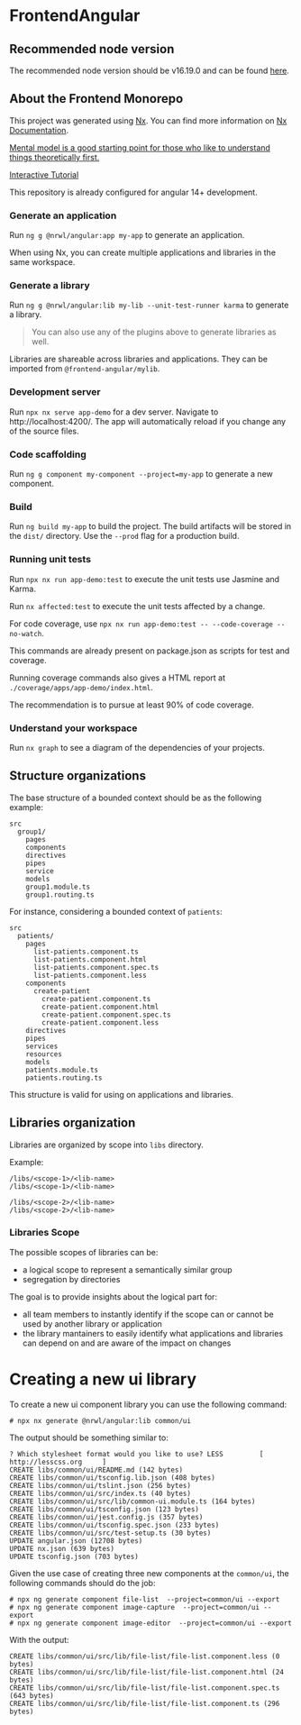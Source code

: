

# FrontendAngular

## Recommended node version

The recommended node version should be v16.19.0 and can be found [here](https://nodejs.org/download/release/v16.19.0/).

## About the Frontend Monorepo

This project was generated using [Nx](https://nx.dev). You can find more information on [Nx Documentation](https://nx.dev/getting-started/intro). 

[Mental model is a good starting point for those who like to understand things theoretically first.](https://nx.dev/concepts/mental-model)

[Interactive Tutorial](https://nx.dev/getting-started/angular-tutorial)

This repository is already configured for angular 14+ development.

### Generate an application

Run `ng g @nrwl/angular:app my-app` to generate an application.

When using Nx, you can create multiple applications and libraries in the same workspace.

### Generate a library

Run `ng g @nrwl/angular:lib my-lib --unit-test-runner karma` to generate a library.

> You can also use any of the plugins above to generate libraries as well.

Libraries are shareable across libraries and applications. They can be imported from `@frontend-angular/mylib`.

### Development server

Run `npx nx serve app-demo` for a dev server. Navigate to http://localhost:4200/. The app will automatically reload if you change any of the source files.

### Code scaffolding

Run `ng g component my-component --project=my-app` to generate a new component.

### Build

Run `ng build my-app` to build the project. The build artifacts will be stored in the `dist/` directory. Use the `--prod` flag for a production build.

### Running unit tests

Run `npx nx run app-demo:test` to execute the unit tests use Jasmine and Karma.

Run `nx affected:test` to execute the unit tests affected by a change.

For code coverage, use `npx nx run app-demo:test -- --code-coverage --no-watch`. 

This commands are already present on package.json as scripts for test and coverage.

Running coverage commands also gives a HTML report at `./coverage/apps/app-demo/index.html`.

The recommendation is to pursue at least 90% of code coverage. 

### Understand your workspace

Run `nx graph` to see a diagram of the dependencies of your projects.

## Structure organizations

The base structure of a bounded context should be as the following example: 

```
src
  group1/
    pages
    components
    directives
    pipes
    service
    models
    group1.module.ts
    group1.routing.ts
```

For instance, considering a bounded context of `patients`: 

```
src
  patients/
    pages
      list-patients.component.ts
      list-patients.component.html
      list-patients.component.spec.ts
      list-patients.component.less
    components
      create-patient
        create-patient.component.ts
        create-patient.component.html
        create-patient.component.spec.ts
        create-patient.component.less
    directives
    pipes
    services
    resources
    models
    patients.module.ts
    patients.routing.ts
```

This structure is valid for using on applications and libraries.

## Libraries organization

Libraries are organized by scope into `libs` directory. 

Example:

```
/libs/<scope-1>/<lib-name>
/libs/<scope-1>/<lib-name>

/libs/<scope-2>/<lib-name>
/libs/<scope-2>/<lib-name>
```

### Libraries Scope

The possible scopes of libraries can be:

- a logical scope to represent a semantically similar group  
- segregation by directories

The goal is to provide insights about the logical part for:

- all team members to instantly identify if the scope can or cannot be used by another library or application
- the library mantainers to easily identify what applications and libraries can depend on and are aware of the impact on changes

# Creating a new ui library

To create a new ui component library you can use the following command:

```
# npx nx generate @nrwl/angular:lib common/ui

```

The output should be something similar to:

```
? Which stylesheet format would you like to use? LESS         [ http://lesscss.org     ]
CREATE libs/common/ui/README.md (142 bytes)
CREATE libs/common/ui/tsconfig.lib.json (408 bytes)
CREATE libs/common/ui/tslint.json (256 bytes)
CREATE libs/common/ui/src/index.ts (40 bytes)
CREATE libs/common/ui/src/lib/common-ui.module.ts (164 bytes)
CREATE libs/common/ui/tsconfig.json (123 bytes)
CREATE libs/common/ui/jest.config.js (357 bytes)
CREATE libs/common/ui/tsconfig.spec.json (233 bytes)
CREATE libs/common/ui/src/test-setup.ts (30 bytes)
UPDATE angular.json (12708 bytes)
UPDATE nx.json (639 bytes)
UPDATE tsconfig.json (703 bytes)
```

Given the use case of creating three new components at the `common/ui`, the following commands should do the job:

```
# npx ng generate component file-list  --project=common/ui --export
# npx ng generate component image-capture  --project=common/ui --export
# npx ng generate component image-editor  --project=common/ui --export

```

With the output:

```
CREATE libs/common/ui/src/lib/file-list/file-list.component.less (0 bytes)
CREATE libs/common/ui/src/lib/file-list/file-list.component.html (24 bytes)
CREATE libs/common/ui/src/lib/file-list/file-list.component.spec.ts (643 bytes)
CREATE libs/common/ui/src/lib/file-list/file-list.component.ts (296 bytes)
```
